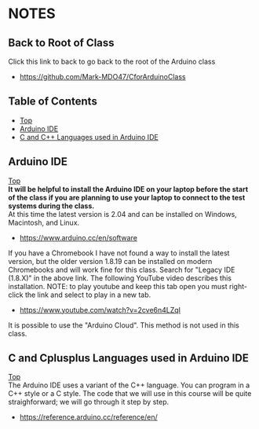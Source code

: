 # NOTES

## Back to Root of Class
Click this link to back to go back to the root of the Arduino class
- https://github.com/Mark-MDO47/CforArduinoClass


## Table of Contents
* [Top](#notes "Top")
* [Arduino IDE](#arduino-ide "Arduino IDE")
* [C and C++ Languages used in Arduino IDE](#c-and-cplusplus-languages-used-in-arduino-ide "C and C++ Languages used in Arduino IDE")

## Arduino IDE
[Top](#notes "Top")<br>
**It will be helpful to install the Arduino IDE on your laptop before the start of the class if you are planning to use your laptop to connect to the test systems during the class.**<br>At this time the latest version is 2.04 and can be installed on Windows, Macintosh, and Linux.
- https://www.arduino.cc/en/software

If you have a Chromebook I have not found a way to install the latest version, but the older version 1.8.19 can be installed on modern Chromebooks and will work fine for this class. Search for "Legacy IDE (1.8.X)" in the above link. The following YouTube video describes this installation. NOTE: to play youtube and keep this tab open you must right-click the link and select to play in a new tab.
- https://www.youtube.com/watch?v=2cve6n4LZqI

It is possible to use the "Arduino Cloud". This method is not used in this class.

## C and Cplusplus Languages used in Arduino IDE
[Top](#notes "Top")<br>
The Arduino IDE uses a variant of the C++ language. You can program in a C++ style or a C style. The code that we will use in this course will be quite straighforward; we will go through it step by step.
- https://reference.arduino.cc/reference/en/
